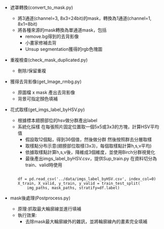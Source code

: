   - 遮罩轉換(convert_to_mask.py)
    - 將3通道(channel=3, 8x3=24bit)的mask，轉換為1通道(channel=1, 8x1=8bit)
    - 將各種來源的mask轉換為單通道mask，包括
      - remove.bg得到的去背影像
      - 小畫家修補去背
      - Unsup segmentation獲得的rgb色塊圖 
  - 重複檢查(check_mask_duplicated.py)
    - 刪除/保留重複  
  - 獲得去背影像(get_Image_rmbg.py)
    - 原圖檔 x mask 產出去背影像
    - 背景可指定顏色填補

  - 花式取樣(get_imgs_label_byHSV.py)
    - 根據標本翅膀部位的hsv做分群產出label
    - 系統化採樣 在每張照片固定位置取一個5x5或3x3的方塊，計算HSV平均值
      - 假設取12個點，得到36個值，然後做分群 然後按照群去分層取樣
      - 取樣點分布示意(翅膀部位取樣(3x3)，每個取樣點計算h,s,v平均)
      - 依據取樣點計算h,s,v後，降維成3個維度，並使用Birch分群視覺化
      - 最後產出imgs_label_byHSV.csv，提供Sup_train.py 在資料切分為train、valid時使用
      <pre><code>
      df = pd.read_csv('../data/imgs_label_byHSV.csv', index_col=0)
      X_train, X_valid, y_train, y_valid = train_test_split(
          img_paths, mask_paths, stratify=df.label)
      </code></pre>

  - mask後處理(Postprocess.py)
    - 原理:抓取最大輪廓線並進行填補
    - 執行效果:
      - 去除mask最大輪廓線外的雜訊，並將輪廓線內的畫素完全填補

